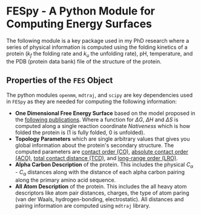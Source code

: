 # FESpy - A Python Module for Computing Energy Surfaces
The following module is a key package used in my PhD research where a series of physical information is computed using
the folding kinetics of a protein ($k_f$ the folding rate and $k_u$ the unfolding rate), pH, temperature, and the PDB (protein data bank)
file of the structure of the protein.

## Properties of the `FES` Object
The python modules `openmm`, `mdtraj`, and `scipy` are key dependencies used in `FESpy` as they are needed for computing the
following information:
- **One Dimensional Free Energy Surface** based on the model proposed in the 
[following publications](https://doi.org/10.1039/C1CP20402E). Where a function for $\Delta G$, $\Delta H$ and $\Delta S$
is computed along a single reaction coordinate *Nativeness* which is how folded the protein is (1 is fully folded, 0 is 
unfolded).
- **Topology Parameters** which are single arbitrary values that gives you global information about the protein's secondary
structure. The computed parameters are [contact order (CO)](https://doi.org/10.1006/JMBI.1998.1645), 
[absolute contact order (ACO)](https://doi.org/10.1110/PS.0302503), [total contact distance (TCD)](https://doi.org/10.1016/S0006-3495(02)75410-6),
and [long-range order (LRO)](https://doi.org/10.1006/JMBI.2001.4775).
- **Alpha Carbon Description** of the protein. This includes the physical $C_\alpha$ - $C_\alpha$ distances along with the 
distance of each alpha carbon pairing along the primary amino acid sequence.
- **All Atom Description** of the protein. This includes the all heavy atom descriptors like atom pair distances, charges,
the type of atom paring (van der Waals, hydrogen-bonding, electrostatic). All distances and pairing information are computed
using `mdtraj` library.
